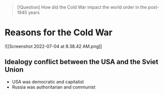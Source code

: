 > [!Question] How did the Cold War impact the world order in the post-1945 years

# Reasons for the Cold War

![[Screenshot 2022-07-04 at 8.38.42 AM.png]]

## Idealogy conflict between the USA and the Sviet Union
- USA was democratic and capitalist
- Russia was authoritarian and communist